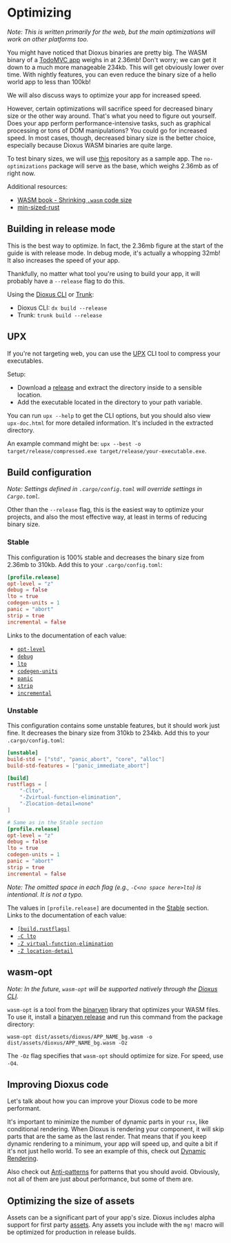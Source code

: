 # Optimizing

*Note: This is written primarily for the web, but the main optimizations will work on other platforms too.*

You might have noticed that Dioxus binaries are pretty big.
The WASM binary of a [TodoMVC app](https://github.com/tigerros/dioxus-todo-app) weighs in at 2.36mb!
Don't worry; we can get it down to a much more manageable 234kb.
This will get obviously lower over time.
With nightly features, you can even reduce the binary size of a hello world app to less than 100kb!

We will also discuss ways to optimize your app for increased speed.

However, certain optimizations will sacrifice speed for decreased binary size or the other way around.
That's what you need to figure out yourself. Does your app perform performance-intensive tasks, such as graphical processing or tons of DOM manipulations?
You could go for increased speed. In most cases, though, decreased binary size is the better choice, especially because Dioxus WASM binaries are quite large.

To test binary sizes, we will use [this](https://github.com/tigerros/dioxus-todo-app) repository as a sample app.
The `no-optimizations` package will serve as the base, which weighs 2.36mb as of right now.

Additional resources:
- [WASM book - Shrinking `.wasm` code size](https://rustwasm.github.io/docs/book/reference/code-size.html)
- [min-sized-rust](https://github.com/johnthagen/min-sized-rust)

## Building in release mode

This is the best way to optimize. In fact, the 2.36mb figure at the start of the guide is with release mode.
In debug mode, it's actually a whopping 32mb! It also increases the speed of your app.

Thankfully, no matter what tool you're using to build your app, it will probably have a `--release` flag to do this.

Using the [Dioxus CLI](https://dioxuslabs.com/learn/0.5/CLI) or [Trunk](https://trunkrs.dev/):
- Dioxus CLI: `dx build --release`
- Trunk: `trunk build --release`

## UPX

If you're not targeting web, you can use the [UPX](https://github.com/upx/upx) CLI tool to compress your executables.

Setup:

- Download a [release](https://github.com/upx/upx/releases) and extract the directory inside to a sensible location.
- Add the executable located in the directory to your path variable.

You can run `upx --help` to get the CLI options, but you should also view `upx-doc.html` for more detailed information.
It's included in the extracted directory.

An example command might be: `upx --best -o target/release/compressed.exe target/release/your-executable.exe`.

## Build configuration

*Note: Settings defined in `.cargo/config.toml` will override settings in `Cargo.toml`.*

Other than the `--release` flag, this is the easiest way to optimize your projects, and also the most effective way,
at least in terms of reducing binary size.

### Stable

This configuration is 100% stable and decreases the binary size from 2.36mb to 310kb.
Add this to your `.cargo/config.toml`:

```toml
[profile.release]
opt-level = "z"
debug = false
lto = true
codegen-units = 1
panic = "abort"
strip = true
incremental = false
```

Links to the documentation of each value:
- [`opt-level`](https://doc.rust-lang.org/rustc/codegen-options/index.html#opt-level)
- [`debug`](https://doc.rust-lang.org/rustc/codegen-options/index.html#debuginfo)
- [`lto`](https://doc.rust-lang.org/rustc/codegen-options/index.html#lto)
- [`codegen-units`](https://doc.rust-lang.org/rustc/codegen-options/index.html#codegen-units)
- [`panic`](https://doc.rust-lang.org/rustc/codegen-options/index.html#panic)
- [`strip`](https://doc.rust-lang.org/rustc/codegen-options/index.html#strip)
- [`incremental`](https://doc.rust-lang.org/rustc/codegen-options/index.html#incremental)

### Unstable

This configuration contains some unstable features, but it should work just fine.
It decreases the binary size from 310kb to 234kb.
Add this to your `.cargo/config.toml`:

```toml
[unstable]
build-std = ["std", "panic_abort", "core", "alloc"]
build-std-features = ["panic_immediate_abort"]

[build]
rustflags = [
    "-Clto",
    "-Zvirtual-function-elimination",
    "-Zlocation-detail=none"
]

# Same as in the Stable section
[profile.release]
opt-level = "z"
debug = false
lto = true
codegen-units = 1
panic = "abort"
strip = true
incremental = false
```

*Note: The omitted space in each flag (e.g., `-C<no space here>lto`) is intentional. It is not a typo.*

The values in `[profile.release]` are documented in the [Stable](#stable) section. Links to the documentation of each value:
- [`[build.rustflags]`](https://doc.rust-lang.org/cargo/reference/config.html#buildrustflags)
- [`-C lto`](https://doc.rust-lang.org/rustc/codegen-options/index.html#lto)
- [`-Z virtual-function-elimination`](https://doc.rust-lang.org/stable/unstable-book/compiler-flags/virtual-function-elimination.html)
- [`-Z location-detail`](https://doc.rust-lang.org/stable/unstable-book/compiler-flags/location-detail.html)

## wasm-opt

*Note: In the future, `wasm-opt` will be supported natively through the [Dioxus CLI](https://crates.io/crates/dioxus-cli).*

`wasm-opt` is a tool from the [binaryen](https://github.com/WebAssembly/binaryen) library that optimizes your WASM files.
To use it, install a [binaryen release](https://github.com/WebAssembly/binaryen/releases) and run this command from the package directory:

```
wasm-opt dist/assets/dioxus/APP_NAME_bg.wasm -o dist/assets/dioxus/APP_NAME_bg.wasm -Oz
```

The `-Oz` flag specifies that `wasm-opt` should optimize for size. For speed, use `-O4`.

## Improving Dioxus code

Let's talk about how you can improve your Dioxus code to be more performant.

It's important to minimize the number of dynamic parts in your `rsx`, like conditional rendering.
When Dioxus is rendering your component, it will skip parts that are the same as the last render.
That means that if you keep dynamic rendering to a minimum, your app will speed up, and quite a bit if it's not just hello world.
To see an example of this, check out [Dynamic Rendering](../reference/dynamic_rendering.md).

Also check out [Anti-patterns](antipatterns.md) for patterns that you should avoid.
Obviously, not all of them are just about performance, but some of them are.

## Optimizing the size of assets

Assets can be a significant part of your app's size. Dioxus includes alpha support for first party [assets](../reference/assets.md). Any assets you include with the `mg!` macro will be optimized for production in release builds.
